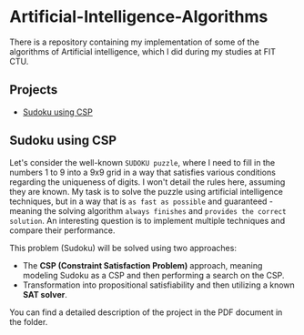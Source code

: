 # Artificial-Intelligence-Algorithms
There is a repository containing my implementation of some of the algorithms of Artificial intelligence, which I did during my studies at FIT CTU.

## Projects
- [Sudoku using CSP](#Sudoku-using-CSP)

## Sudoku using CSP
Let's consider the well-known `SUDOKU puzzle`, where I need to fill in the numbers 1 to 9 into a 9x9 grid in a way that satisfies various conditions regarding the uniqueness of digits. I won't detail the rules here, assuming they are known. My task is to solve the puzzle using artificial intelligence techniques, but in a way that is `as fast as possible` and guaranteed - meaning the solving algorithm `always finishes` and `provides the correct solution`. An interesting question is to implement multiple techniques and compare their performance.

This problem (Sudoku) will be solved using two approaches:

* The **CSP (Constraint Satisfaction Problem)** approach, meaning modeling Sudoku as a CSP and then performing a search on the CSP.
* Transformation into propositional satisfiability and then utilizing a known **SAT solver**.

You can find a detailed description of the project in the PDF document in the folder.
